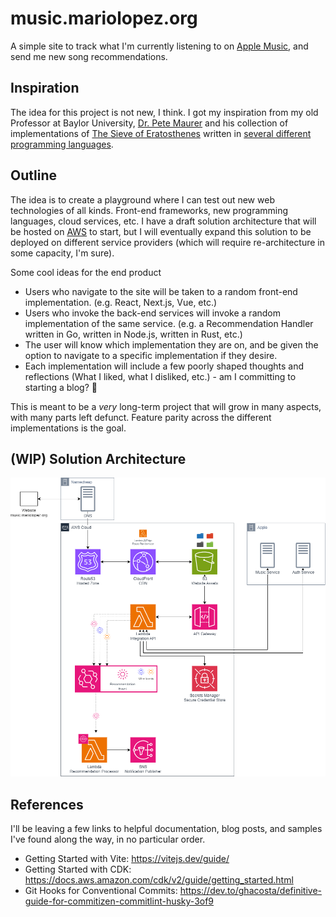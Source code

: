 # music.mariolopez.org

A simple site to track what I'm currently listening to on [Apple Music](https://www.apple.com/apple-music/), and send me new song recommendations.

## Inspiration

The idea for this project is not new, I think. I got my inspiration from my old Professor at Baylor University, [Dr. Pete Maurer](https://onlinecs.baylor.edu/faculty/dr-pete-maurer) and his collection of implementations of [The Sieve of Eratosthenes](https://en.wikipedia.org/wiki/Sieve_of_Eratosthenes) written in [several different programming languages](https://cs.baylor.edu/~maurer/SieveE/).

## Outline

The idea is to create a playground where I can test out new web technologies of all kinds. Front-end frameworks, new programming languages, cloud services, etc. I have a draft solution architecture that will be hosted on [AWS](https://aws.amazon.com/) to start, but I will eventually expand this solution to be deployed on different service providers (which will require re-architecture in some capacity, I'm sure).

Some cool ideas for the end product

- Users who navigate to the site will be taken to a random front-end implementation. (e.g. React, Next.js, Vue, etc.)
- Users who invoke the back-end services will invoke a random implementation of the same service. (e.g. a Recommendation Handler written in Go, written in Node.js, written in Rust, etc.)
- The user will know which implementation they are on, and be given the option to navigate to a specific implementation if they desire.
- Each implementation will include a few poorly shaped thoughts and reflections (What I liked, what I disliked, etc.) - am I committing to starting a blog? 🤔

This is meant to be a _very_ long-term project that will grow in many aspects, with many parts left defunct. Feature parity across the different implementations is the goal.

## (WIP) Solution Architecture

![Draft Solution Architecture](./docs/Solution%20Architecture%20(AWS).png)

## References

I'll be leaving a few links to helpful documentation, blog posts, and samples I've found along the way, in no particular order.

- Getting Started with Vite: <https://vitejs.dev/guide/>
- Getting Started with CDK: <https://docs.aws.amazon.com/cdk/v2/guide/getting_started.html>
- Git Hooks for Conventional Commits: <https://dev.to/ghacosta/definitive-guide-for-commitizen-commitlint-husky-3of9>
